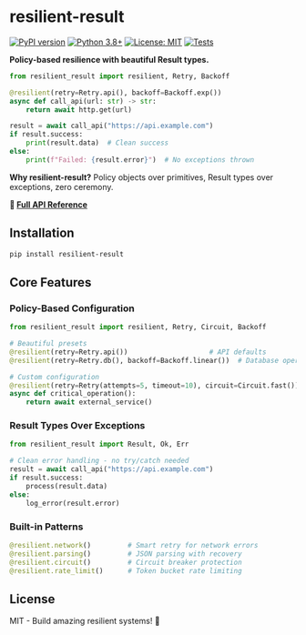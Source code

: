 # resilient-result

[![PyPI version](https://badge.fury.io/py/resilient-result.svg)](https://badge.fury.io/py/resilient-result)
[![Python 3.8+](https://img.shields.io/badge/python-3.8+-blue.svg)](https://www.python.org/downloads/)
[![License: MIT](https://img.shields.io/badge/License-MIT-yellow.svg)](https://opensource.org/licenses/MIT)
[![Tests](https://img.shields.io/badge/tests-passing-green.svg)](#testing)

**Policy-based resilience with beautiful Result types.**

```python
from resilient_result import resilient, Retry, Backoff

@resilient(retry=Retry.api(), backoff=Backoff.exp())
async def call_api(url: str) -> str:
    return await http.get(url)

result = await call_api("https://api.example.com")
if result.success:
    print(result.data)  # Clean success
else:
    print(f"Failed: {result.error}")  # No exceptions thrown
```

**Why resilient-result?** Policy objects over primitives, Result types over exceptions, zero ceremony.

**📖 [Full API Reference](docs/api.md)**

## Installation

```bash
pip install resilient-result
```

## Core Features

### Policy-Based Configuration
```python
from resilient_result import resilient, Retry, Circuit, Backoff

# Beautiful presets
@resilient(retry=Retry.api())                    # API defaults  
@resilient(retry=Retry.db(), backoff=Backoff.linear())  # Database operations

# Custom configuration
@resilient(retry=Retry(attempts=5, timeout=10), circuit=Circuit.fast())
async def critical_operation():
    return await external_service()
```

### Result Types Over Exceptions
```python
from resilient_result import Result, Ok, Err

# Clean error handling - no try/catch needed
result = await call_api("https://api.example.com")
if result.success:
    process(result.data)
else:
    log_error(result.error)
```

### Built-in Patterns
```python
@resilient.network()         # Smart retry for network errors
@resilient.parsing()         # JSON parsing with recovery  
@resilient.circuit()         # Circuit breaker protection
@resilient.rate_limit()      # Token bucket rate limiting
```

## License

MIT - Build amazing resilient systems! 🚀
